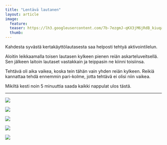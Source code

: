 ```yaml
---
title: "Lentävä lautanen"
layout: article
image:
  feature:
  teaser: https://lh3.googleusercontent.com/7b-7ezgmJ-qKX3jM6jRdB_kiuqaNyJFMRtp4_Ug1RAGj-6keX8CNe5x8GGrwX8aKpZkUDKoj3uO2t3UrY6f9xvFuOxjJEDt67Ze3i7Fewgajy4Yh6l4TkPX4Q5ZvzlJRaUfY5IOMJn3PukauIw6s9lEF_kMwG92V9T4qEQiq1BDJLHGe_j4SsfyJtTMl3kEAHGHUGE5W7-TVJTDYtZrWGnp6_2GijfopYL7jM1FcAf454YEJyEoo7kXLWMM6E5oJvJH-AMIwV96C9p-i4t8EXv28OtqXJq2S3k6k5NvO9OsIm-lfFBjuyU4Cybj2hpP4Wrt4X-QRkY3fBOPhKetvu2LkM1dbs2L7Wsoqzf-j5A31Ng-MsMBLvrNVR5k-V919GG_8U4B3D_ns-aMu_hZ9jCzrShqbxJaz_fHyGHJb7DEGLnQs3WmJWb0-tq58wj3yeFFjJ0XDBLTMsmp4XuQe4ywpl-kOgaDF1qypD1Hesz9MhcQ7QkMZpveqazJM0Cut2_KZ0E2TemIuf0EMYD3JJCN9hvzTfKXmgFPOm_ldH20n0g1s9Hjm5wEY81tczGIOv3Mb=w245
  thumb:
---
```


Kahdesta syvästä kertakäyttölautasesta saa helposti tehtyä aktivointilelun.

Aloitin leikkaamalla toisen lautasen kylkeen pienen reiän askarteluveitsellä. Sen jälkeen laitoin lautaset vastakkain ja teippasin ne kiinni toisiinsa.

Tehtävä oli aika vaikea, koska tein tähän vain yhden reiän kylkeen. Reikiä kannattaa tehdä ennemmin pari-kolme, jotta tehtävä ei olisi niin vaikea.

Mikiltä kesti noin 5 minuuttia saada kaikki nappulat ulos tästä.

---

[![](https://lh3.googleusercontent.com/ieinLVGVRAP3iqr8OrP7_FASO0a_R_XdfH0mPo3f65i7mvVQv9HP5iBu6oTHdJrSn3wKSgmnnX1N4mM76tmZ7BiHTAq38g4Hp3wZA-j5fbMIICYz_5kx7uZJvm829-bdw9rRfdNENNEZltQXnAo38Eo2FYnixSQiih817H_vYcO-abBJc5waZyiKgqFbCu9zokGl_78x9PDo0YL0Afq8Gh-ZHFA7V2QyWkdDfAUo_pap8P5sZVLBCB3Cofd2F7yCgqB-hmIHVGqCn1HfQf2vowUqjH6rrgNfFVE0HQho0Xd-KViHwdW4rhfr4VUYfSF9HhUillRXaEjjnCwCzvBIZ2ulBjSYSj2n4mcjf2RVjpcB8riE4If-1rYKCVNi0_6OfsgkHp1EsVr_3E1cL6oiPMU1pbUBnv3xdvBpDXjFonQroKv2tOB3Nxvhu_8LbuRSetHRsPUo4614i09HopKPgCPpOCWVO20EE0p0xhkPMkOTj6icYtzLgEAmlP-8W1C2J5nx8MehF-dImLfb8HMVIZV40hjxAHAi_6zqEhPYnkkP3RSYqot2R439d4cbyxHnqm0b=w800)](https://lh3.googleusercontent.com/ieinLVGVRAP3iqr8OrP7_FASO0a_R_XdfH0mPo3f65i7mvVQv9HP5iBu6oTHdJrSn3wKSgmnnX1N4mM76tmZ7BiHTAq38g4Hp3wZA-j5fbMIICYz_5kx7uZJvm829-bdw9rRfdNENNEZltQXnAo38Eo2FYnixSQiih817H_vYcO-abBJc5waZyiKgqFbCu9zokGl_78x9PDo0YL0Afq8Gh-ZHFA7V2QyWkdDfAUo_pap8P5sZVLBCB3Cofd2F7yCgqB-hmIHVGqCn1HfQf2vowUqjH6rrgNfFVE0HQho0Xd-KViHwdW4rhfr4VUYfSF9HhUillRXaEjjnCwCzvBIZ2ulBjSYSj2n4mcjf2RVjpcB8riE4If-1rYKCVNi0_6OfsgkHp1EsVr_3E1cL6oiPMU1pbUBnv3xdvBpDXjFonQroKv2tOB3Nxvhu_8LbuRSetHRsPUo4614i09HopKPgCPpOCWVO20EE0p0xhkPMkOTj6icYtzLgEAmlP-8W1C2J5nx8MehF-dImLfb8HMVIZV40hjxAHAi_6zqEhPYnkkP3RSYqot2R439d4cbyxHnqm0b=s0)

[![](https://lh3.googleusercontent.com/rPnNiwAMoh-YCMZArPI92RO4aABPxVM40mBs9ZMN0BFxSocj96isMTeF0Ts0ahO2bBJ0G4bR8nebcgqO5Sd8KyYkmynBZrX8Rx-onxWL2q-V0KHysT1tKNMyci4J2prgXzBePQ9rESQNG_x5HhR9qcdGWqP5khOZyoY7AJqVF3WUU0zpmlMWAGWxHJe4Ch5-8z-TGHSohbRuyP1Gr4HsTiH6bDWIYWj_MlxhwbECaYUTjGO229rFEngDzZ2dKSj8GWQlvmZBSiEyv6YVo6kibhaw8ARNJJK2sr2z_i2nHYxKRStl4D9s5KNl4PhTFS0dQN8WnU0kmv5HGl_tAstoBIxTA02aullSqEB9AXDa7oawmWPU82XYMtxhMTzmWsk8tYAbmAIVHDLGWRvokynek8fmIK_0LBb5fiIb4FHyILce3AukYaVs5RoU-jR1U6_HBq5N4PpygACsUmIztBE3oA4qkb52ZeTbEadH6bN4muyEjrFciedJIKDR3qm2C7SDdGpY0WBvomm4ZKHBQFg6z5Dke8nTjHYi8HOE4Ud0LKS4ZTrV_cmMASUKLtHXnZfXC3lZ=w800)](https://lh3.googleusercontent.com/rPnNiwAMoh-YCMZArPI92RO4aABPxVM40mBs9ZMN0BFxSocj96isMTeF0Ts0ahO2bBJ0G4bR8nebcgqO5Sd8KyYkmynBZrX8Rx-onxWL2q-V0KHysT1tKNMyci4J2prgXzBePQ9rESQNG_x5HhR9qcdGWqP5khOZyoY7AJqVF3WUU0zpmlMWAGWxHJe4Ch5-8z-TGHSohbRuyP1Gr4HsTiH6bDWIYWj_MlxhwbECaYUTjGO229rFEngDzZ2dKSj8GWQlvmZBSiEyv6YVo6kibhaw8ARNJJK2sr2z_i2nHYxKRStl4D9s5KNl4PhTFS0dQN8WnU0kmv5HGl_tAstoBIxTA02aullSqEB9AXDa7oawmWPU82XYMtxhMTzmWsk8tYAbmAIVHDLGWRvokynek8fmIK_0LBb5fiIb4FHyILce3AukYaVs5RoU-jR1U6_HBq5N4PpygACsUmIztBE3oA4qkb52ZeTbEadH6bN4muyEjrFciedJIKDR3qm2C7SDdGpY0WBvomm4ZKHBQFg6z5Dke8nTjHYi8HOE4Ud0LKS4ZTrV_cmMASUKLtHXnZfXC3lZ=s0)

[![](https://lh3.googleusercontent.com/AuLZCFxYyW-aussErBcC5lKctvv5nJRp4GvIDgubjM48ztXQd_nq6pcVdFDBUN4yWXeX4cErvDdGgOgJmkAeiqZRTd-zZzKiUU_L7LdyvG8FDpCQPsHyLaE6yztYwDBBlOHQQXKxyo9Qy5dOfhk3zh9MZ_y_IiwH1k6reFoaC_PjnMgajsoDV_sdtcysASdGUw8jWbPRgnS9FYGS0oHttEZr4WYafzFlkqh8O_i5HsmPlz8PMylR1PrHTUeCp3fnbZ6Obp1CWoeY-ojQS1s0nMwjAjZwCO8QIWMcOdV9Z5zVAVSuXSF4cg_ET1CfWpoMoGuoxEZEoFzoT_yC8d7AXaJaY8RMP5ovZo3IC8hl9i_ynrA36JCnjRmlKQP79qE7fstIG1_vf6RYPMn841tdU6UtBHpvXtVbiu5pW6E017J955V2nwj_kmBdM5gcpRwcSCD8j9Flt2JX_JbZ32NtH147wb0CkMb45ensnQx2QxlAETk3tuPrFx-dM3OhWgSMHHfUhbSwXFuNRRZkHfUGKCOHKdGPczZvgoGMyUp4AaS875OiGKhDx1givvgZNe61W8XZ=w800)](https://lh3.googleusercontent.com/AuLZCFxYyW-aussErBcC5lKctvv5nJRp4GvIDgubjM48ztXQd_nq6pcVdFDBUN4yWXeX4cErvDdGgOgJmkAeiqZRTd-zZzKiUU_L7LdyvG8FDpCQPsHyLaE6yztYwDBBlOHQQXKxyo9Qy5dOfhk3zh9MZ_y_IiwH1k6reFoaC_PjnMgajsoDV_sdtcysASdGUw8jWbPRgnS9FYGS0oHttEZr4WYafzFlkqh8O_i5HsmPlz8PMylR1PrHTUeCp3fnbZ6Obp1CWoeY-ojQS1s0nMwjAjZwCO8QIWMcOdV9Z5zVAVSuXSF4cg_ET1CfWpoMoGuoxEZEoFzoT_yC8d7AXaJaY8RMP5ovZo3IC8hl9i_ynrA36JCnjRmlKQP79qE7fstIG1_vf6RYPMn841tdU6UtBHpvXtVbiu5pW6E017J955V2nwj_kmBdM5gcpRwcSCD8j9Flt2JX_JbZ32NtH147wb0CkMb45ensnQx2QxlAETk3tuPrFx-dM3OhWgSMHHfUhbSwXFuNRRZkHfUGKCOHKdGPczZvgoGMyUp4AaS875OiGKhDx1givvgZNe61W8XZ=s0)

[![](https://lh3.googleusercontent.com/Y7UrP-HKWvdnIsEtO_kmvbBYCZoCdm_phkGytR0Zg2Xn79IGsqIyJHstGraQMEwCtaRAt8oWWTTa0Cy5x8tAq7KNcQisqv3yKMVKelRBUo0IZDI_XmN2GdiAVwVz_ERZOSsfmvLiGMI5-Sx4dfwGFiC6CaFcWpn9I2uy6DgowjiBBT1UxJje68B-D1os8Udl0XraVDK1tAejQrfuXZcptFDqfbEDTErtqAa1Qui1bBmdreSDjfB1XRYBpuzJ8wqMN8J9Uh4OxjYvn7D-ez2Ua-PfdmZ0QavPY7wbHxXXdXni-5eTZTGO3DYtkTHkqGQmHLlaGigXNjbNU6LydZkpKzR5Bl5FjxvKXCkPKcKB4kyptAkFLAqJIGJus8QUYK7c_SDFCCyV_IwDsA4VdrD5VZzwcZazzknCDbJMZg60OnCk14CxcRwDWyQ38NzZM5p5x7WZNXIGTifcYrqa5LAbN6lHwAaw6Ie-l1dzwF0o_WjrF7FSVFRuYdoPFBKtg6k373mmw5BhMUvNRu6i4hrGYFAmvk3n9gmaCVSzFn7NmTsuAops1kIFC5AA7NRGKlXCybL_=w800)](https://lh3.googleusercontent.com/Y7UrP-HKWvdnIsEtO_kmvbBYCZoCdm_phkGytR0Zg2Xn79IGsqIyJHstGraQMEwCtaRAt8oWWTTa0Cy5x8tAq7KNcQisqv3yKMVKelRBUo0IZDI_XmN2GdiAVwVz_ERZOSsfmvLiGMI5-Sx4dfwGFiC6CaFcWpn9I2uy6DgowjiBBT1UxJje68B-D1os8Udl0XraVDK1tAejQrfuXZcptFDqfbEDTErtqAa1Qui1bBmdreSDjfB1XRYBpuzJ8wqMN8J9Uh4OxjYvn7D-ez2Ua-PfdmZ0QavPY7wbHxXXdXni-5eTZTGO3DYtkTHkqGQmHLlaGigXNjbNU6LydZkpKzR5Bl5FjxvKXCkPKcKB4kyptAkFLAqJIGJus8QUYK7c_SDFCCyV_IwDsA4VdrD5VZzwcZazzknCDbJMZg60OnCk14CxcRwDWyQ38NzZM5p5x7WZNXIGTifcYrqa5LAbN6lHwAaw6Ie-l1dzwF0o_WjrF7FSVFRuYdoPFBKtg6k373mmw5BhMUvNRu6i4hrGYFAmvk3n9gmaCVSzFn7NmTsuAops1kIFC5AA7NRGKlXCybL_=s0)

[![](https://lh3.googleusercontent.com/GNU4q0ZUI7VuJqII_CocyBeS-zLPgyet0x09cDltTZcaRD2hE_FHnfxALT0pD01iunykxvLF2o1ihQjcjWVz14ypId21JRkf_fC61yb-olJm30ZCPlce7lHoQN8watZgnrKlkER1O_wQaWJaOU9abwgQ41XefPJeYSfmrWYrd4nSYWOamS5oP-lxzuZZPuantLEppzhREnX1y2lToNgPCYP702LCDLtg2ADBg5L27ZJ7F5jrpg9VZVVBYCm7JmeUGgDneetZx36rrzExj6sYCw-yFOqISJZ-AMkHiEqGQSNW2DEzd9Ir6vDN2BfdtH0b5NglLaRoYigeVqEES7USsOMXDaCDS01jX1N69P1x820hTaUz2A7vMLSrvYUh743ZMzO3WAWFXBCcVYu8id81fwWD4o6lWlsKH4tMOOmN4MV2hm9jJpw0ANIMYlbCncuybfiRqwxdT5ZuAfmH7z2uXTXh8C3mmS5p7x34R5Yaj8CQUPoF1r9psaXebCG6Qd1qDIXSSVvCOmJd1I5Q7-UvkBndS0il61pozLMySl9fXSVH4WTjr16P1rqo6hO3L7OyJE22=w800)](https://lh3.googleusercontent.com/GNU4q0ZUI7VuJqII_CocyBeS-zLPgyet0x09cDltTZcaRD2hE_FHnfxALT0pD01iunykxvLF2o1ihQjcjWVz14ypId21JRkf_fC61yb-olJm30ZCPlce7lHoQN8watZgnrKlkER1O_wQaWJaOU9abwgQ41XefPJeYSfmrWYrd4nSYWOamS5oP-lxzuZZPuantLEppzhREnX1y2lToNgPCYP702LCDLtg2ADBg5L27ZJ7F5jrpg9VZVVBYCm7JmeUGgDneetZx36rrzExj6sYCw-yFOqISJZ-AMkHiEqGQSNW2DEzd9Ir6vDN2BfdtH0b5NglLaRoYigeVqEES7USsOMXDaCDS01jX1N69P1x820hTaUz2A7vMLSrvYUh743ZMzO3WAWFXBCcVYu8id81fwWD4o6lWlsKH4tMOOmN4MV2hm9jJpw0ANIMYlbCncuybfiRqwxdT5ZuAfmH7z2uXTXh8C3mmS5p7x34R5Yaj8CQUPoF1r9psaXebCG6Qd1qDIXSSVvCOmJd1I5Q7-UvkBndS0il61pozLMySl9fXSVH4WTjr16P1rqo6hO3L7OyJE22=s0)
